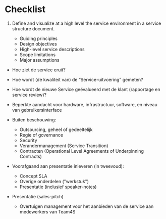 # Checklist

1. Define and visualize at a high level the service environment in a service structure document.

	- Guiding principles
	- Design objectives
	- High-level service descriptions
	- Scope limitations
	- Major assumptions


- Hoe ziet de service eruit?
- Hoe wordt (de kwaliteit van) de “Service-uitvoering” gemeten?
- Hoe wordt de nieuwe Service geëvalueerd met de klant (rapportage en service review)?

- Beperkte aandacht voor hardware, infrastructuur, software, en niveau van gebruikersinterface
- Buiten beschouwing:
	- Outsourcing, geheel of gedeeltelijk
	- Regie of governance
	- Security
	- Verandermanagement (Service Transition)
	- Contracten (Operational Level Agreements of Underpinning Contracts)

- Voorafgaand aan presentatie inleveren (in tweevoud):
	- Concept SLA
	- Overige onderdelen ("werkstuk")
	- Presentatie (inclusief speaker-notes)
- Presentatie (sales-pitch)
	- Overtuigen management voor het aanbieden van de service aan medewerkers van Team4S